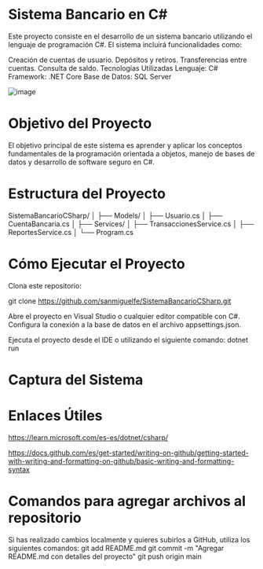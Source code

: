 # Sistema Bancario en C#
Este proyecto consiste en el desarrollo de un sistema bancario utilizando el lenguaje de programación C#. El sistema incluirá funcionalidades como:

  Creación de cuentas de usuario.
  Depósitos y retiros.
  Transferencias entre cuentas.
  Consulta de saldo.
  Tecnologías Utilizadas
  Lenguaje: C#
  Framework: .NET Core
  Base de Datos: SQL Server

  ![image](https://github.com/user-attachments/assets/97d97552-671a-4d1f-b965-100760a95b6f)


# Objetivo del Proyecto
El objetivo principal de este sistema es aprender y aplicar los conceptos fundamentales de la programación orientada a objetos, manejo de bases de datos y desarrollo de software seguro en C#.

# Estructura del Proyecto
SistemaBancarioCSharp/
│
├── Models/
│   ├── Usuario.cs
│   ├── CuentaBancaria.cs
│
├── Services/
│   ├── TransaccionesService.cs
│   ├── ReportesService.cs
│
└── Program.cs

# Cómo Ejecutar el Proyecto
  Clona este repositorio:
  
git clone https://github.com/sanmiguelfe/SistemaBancarioCSharp.git

  Abre el proyecto en Visual Studio o cualquier editor compatible con C#.
  Configura la conexión a la base de datos en el archivo appsettings.json.

Ejecuta el proyecto desde el IDE o utilizando el siguiente comando:
dotnet run

# Captura del Sistema
# Enlaces Útiles
https://learn.microsoft.com/es-es/dotnet/csharp/

https://docs.github.com/es/get-started/writing-on-github/getting-started-with-writing-and-formatting-on-github/basic-writing-and-formatting-syntax

# Comandos para agregar archivos al repositorio
Si has realizado cambios localmente y quieres subirlos a GitHub, utiliza los siguientes comandos:
git add README.md
git commit -m "Agregar README.md con detalles del proyecto"
git push origin main
